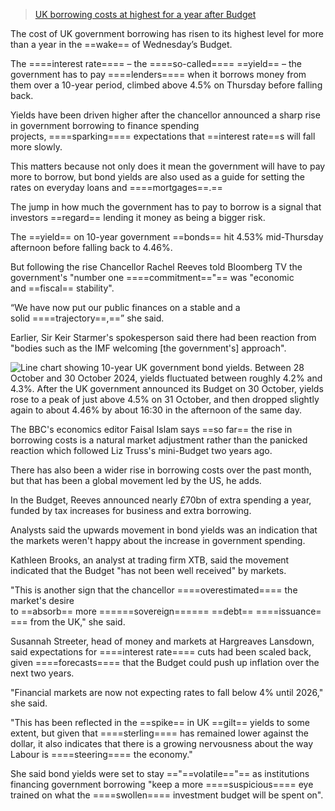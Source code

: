 
> [UK borrowing costs at highest for a year after Budget](https://www.bbc.com/news/articles/cx2n0eeep90o)



The cost of UK government borrowing has risen to its highest level for more than a year in the ==wake== of Wednesday’s Budget.

The ====interest rate==== – the ====so-called==== ==yield== – the government has to pay ====lenders==== when it borrows money from them over a 10-year period, climbed above 4.5% on Thursday before falling back.

Yields have been driven higher after the chancellor announced a sharp rise in government borrowing to finance spending projects, ====sparking==== expectations that ==interest rate==s will fall more slowly.

This matters because not only does it mean the government will have to pay more to borrow, but bond yields are also used as a guide for setting the rates on everyday loans and ====mortgages==.==

The jump in how much the government has to pay to borrow is a signal that investors ==regard== lending it money as being a bigger risk.

The ==yield== on 10-year government ==bonds== hit 4.53% mid-Thursday afternoon before falling back to 4.46%.

But following the rise Chancellor Rachel Reeves told Bloomberg TV the government's "number one ====commitment=="== was "economic and ==fiscal== stability".

“We have now put our public finances on a stable and a solid ====trajectory==,==” she said.

Earlier, Sir Keir Starmer's spokesperson said there had been reaction from "bodies such as the IMF welcoming [the government's] approach".

![Line chart showing 10-year UK government bond yields. Between 28 October and 30 October 2024, yields fluctuated between roughly 4.2% and 4.3%. After the UK government announced its Budget on 30 October, yields rose to a peak of just above 4.5% on 31 October, and then dropped slightly again to about 4.46% by about 16:30 in the afternoon of the same day.](https://ichef.bbci.co.uk/news/480/cpsprodpb/1f84/live/ead68e70-97b1-11ef-a41c-dd1648bd8502.png.webp)

The BBC's economics editor Faisal Islam says ==so far== the rise in borrowing costs is a natural market adjustment rather than the panicked reaction which followed Liz Truss's mini-Budget two years ago.

There has also been a wider rise in borrowing costs over the past month, but that has been a global movement led by the US, he adds.

In the Budget, Reeves announced nearly £70bn of extra spending a year, funded by tax increases for business and extra borrowing.

Analysts said the upwards movement in bond yields was an indication that the markets weren't happy about the increase in government spending.

Kathleen Brooks, an analyst at trading firm XTB, said the movement indicated that the Budget "has not been well received" by markets.

"This is another sign that the chancellor ====overestimated==== the market's desire to ==absorb== more ======sovereign====== ==debt== ====issuance==== from the UK," she said.

Susannah Streeter, head of money and markets at Hargreaves Lansdown, said expectations for ====interest rate==== cuts had been scaled back, given ====forecasts==== that the Budget could push up inflation over the next two years.

"Financial markets are now not expecting rates to fall below 4% until 2026," she said.

"This has been reflected in the ==spike== in UK ==gilt== yields to some extent, but given that ====sterling==== has remained lower against the dollar, it also indicates that there is a growing nervousness about the way Labour is ====steering==== the economy."

She said bond yields were set to stay =="==volatile=="== as institutions financing government borrowing "keep a more ====suspicious==== eye trained on what the ====swollen==== investment budget will be spent on".